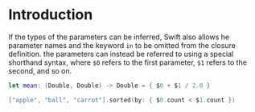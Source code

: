 # Introduction

If the types of the parameters can be inferred, Swift also allows he parameter names and the keyword `in` to be omitted from the closure definition. the parameters can instead be referred to using a special shorthand syntax, where `$0` refers to the first parameter, `$1` refers to the second, and so on.

```swift
let mean: (Double, Double) -> Double = { $0 + $1 / 2.0 }

["apple", "ball", "carrot"].sorted(by: { $0.count < $1.count })
```
